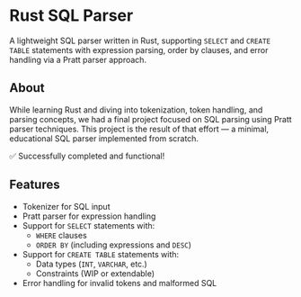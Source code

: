 # Rust SQL Parser

A lightweight SQL parser written in Rust, supporting `SELECT` and `CREATE TABLE` statements with expression parsing, order by clauses, and error handling via a Pratt parser approach.

## About

While learning Rust and diving into tokenization, token handling, and parsing concepts, we had a final project focused on SQL parsing using Pratt parser techniques. This project is the result of that effort — a minimal, educational SQL parser implemented from scratch.

✅ Successfully completed and functional!

## Features

- Tokenizer for SQL input
- Pratt parser for expression handling
- Support for `SELECT` statements with:
  - `WHERE` clauses
  - `ORDER BY` (including expressions and `DESC`)
- Support for `CREATE TABLE` statements with:
  - Data types (`INT`, `VARCHAR`, etc.)
  - Constraints (WIP or extendable)
- Error handling for invalid tokens and malformed SQL

